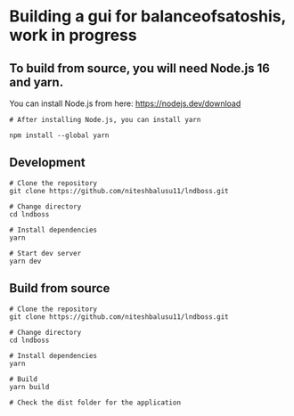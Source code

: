 <h1>Building a gui for balanceofsatoshis, work in progress</h1>

## To build from source, you will need Node.js 16 and yarn.

You can install Node.js from here:
https://nodejs.dev/download

```
# After installing Node.js, you can install yarn

npm install --global yarn
```

## Development
```
# Clone the repository
git clone https://github.com/niteshbalusu11/lndboss.git

# Change directory
cd lndboss

# Install dependencies
yarn

# Start dev server
yarn dev
```

## Build from source
```
# Clone the repository
git clone https://github.com/niteshbalusu11/lndboss.git

# Change directory
cd lndboss

# Install dependencies
yarn

# Build
yarn build

# Check the dist folder for the application

```




